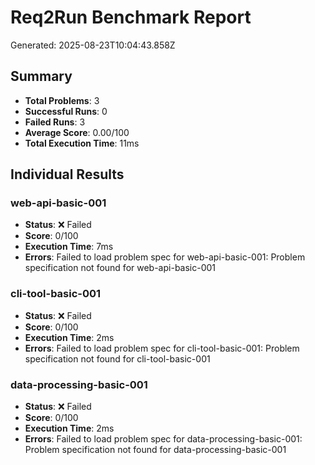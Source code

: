 # Req2Run Benchmark Report

Generated: 2025-08-23T10:04:43.858Z

## Summary
- **Total Problems**: 3
- **Successful Runs**: 0
- **Failed Runs**: 3
- **Average Score**: 0.00/100
- **Total Execution Time**: 11ms

## Individual Results
### web-api-basic-001
- **Status**: ❌ Failed
- **Score**: 0/100
- **Execution Time**: 7ms
- **Errors**: Failed to load problem spec for web-api-basic-001: Problem specification not found for web-api-basic-001

### cli-tool-basic-001
- **Status**: ❌ Failed
- **Score**: 0/100
- **Execution Time**: 2ms
- **Errors**: Failed to load problem spec for cli-tool-basic-001: Problem specification not found for cli-tool-basic-001

### data-processing-basic-001
- **Status**: ❌ Failed
- **Score**: 0/100
- **Execution Time**: 2ms
- **Errors**: Failed to load problem spec for data-processing-basic-001: Problem specification not found for data-processing-basic-001
